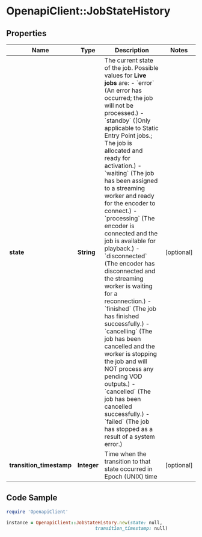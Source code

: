 # OpenapiClient::JobStateHistory

## Properties

Name | Type | Description | Notes
------------ | ------------- | ------------- | -------------
**state** | **String** | The current state of the job. Possible values for **Live jobs** are:   - &#x60;error&#x60; (An error has occurred; the job will not be processed.)   - &#x60;standby&#x60; ([Only applicable to Static Entry Point jobs.; The job is allocated and ready for activation.)   - &#x60;waiting&#x60; (The job has been assigned to a streaming worker and ready for the encoder to connect.)   - &#x60;processing&#x60; (The encoder is connected and the job is available for playback.)   - &#x60;disconnected&#x60; (The encoder has disconnected and the streaming worker is waiting for a reconnection.)   - &#x60;finished&#x60; (The job has finished successfully.)   - &#x60;cancelling&#x60; (The job has been cancelled and the worker is stopping the job and will NOT process any pending VOD outputs.)   - &#x60;cancelled&#x60; (The job has been cancelled successfully.)   - &#x60;failed&#x60; (The job has stopped as a result of a system error.) | [optional] 
**transition_timestamp** | **Integer** | Time when the transition to that state occurred in Epoch (UNIX) time | [optional] 

## Code Sample

```ruby
require 'OpenapiClient'

instance = OpenapiClient::JobStateHistory.new(state: null,
                                 transition_timestamp: null)
```


